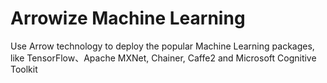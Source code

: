 # Arrowize Machine Learning
Use Arrow technology to deploy the popular Machine Learning packages, like TensorFlow、Apache MXNet, Chainer, Caffe2 and Microsoft Cognitive Toolkit
